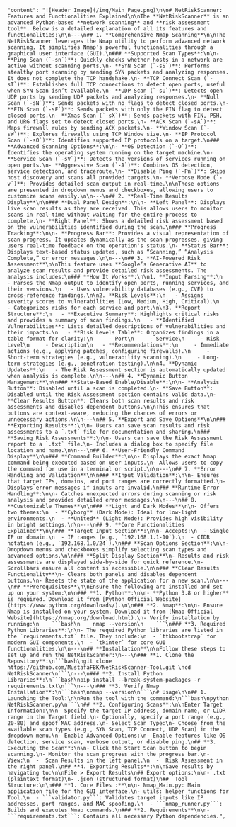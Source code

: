     "content": "![Header Image](/img/Main_Page.png)\n\n# NetRiskScanner: Features and Functionalities Explained\n\nThe **NetRiskScanner** is an advanced Python-based **network scanning** and **risk assessment tool**. Below is a detailed explanation of all its features and functionalities:\n\n---\n## 1. **Comprehensive Nmap Scanning**\n\nThe NetRiskScanner leverages the Nmap utility to perform advanced network scanning. It simplifies Nmap’s powerful functionalities through a graphical user interface (GUI).\n### **Supported Scan Types**:\n\n- **Ping Scan (`-sn`)**: Quickly checks whether hosts in a network are active without scanning ports.\n- **SYN Scan (`-sS`)**: Performs stealthy port scanning by sending SYN packets and analyzing responses. It does not complete the TCP handshake.\n- **TCP Connect Scan (`-sT`)**: Establishes full TCP connections to detect open ports, useful when SYN Scan isn’t available.\n- **UDP Scan (`-sU`)**: Detects open UDP ports by sending UDP packets and analyzing responses.\n- **Null Scan (`-sN`)**: Sends packets with no flags to detect closed ports.\n- **FIN Scan (`-sF`)**: Sends packets with only the FIN flag to detect closed ports.\n- **Xmas Scan (`-sX`)**: Sends packets with FIN, PSH, and URG flags set to detect closed ports.\n- **ACK Scan (`-sA`)**: Maps firewall rules by sending ACK packets.\n- **Window Scan (`-sW`)**: Explores firewalls using TCP Window size.\n- **IP Protocol Scan (`-sO`)**: Identifies supported IP protocols on a target.\n### **Advanced Scanning Options**:\n\n- **OS Detection (`-O`)**: Identifies the operating system running on the target machine.\n- **Service Scan (`-sV`)**: Detects the versions of services running on open ports.\n- **Aggressive Scan (`-A`)**: Combines OS detection, service detection, and traceroute.\n- **Disable Ping (`-Pn`)**: Skips host discovery and scans all provided targets.\n- **Verbose Mode (`-v`)**: Provides detailed scan output in real-time.\n\nThese options are presented in dropdown menus and checkboxes, allowing users to customize scans easily.\n\n---\n## 2. **Real-Time Results Display**\n\n### **Dual Panel Design**:\n\n- **Left Panel**: Displays live scan results as they are received. This allows users to monitor scans in real-time without waiting for the entire process to complete.\n- **Right Panel**: Shows a detailed risk assessment based on the vulnerabilities identified during the scan.\n### **Progress Tracking**:\n\n- **Progress Bar**: Provides a visual representation of scan progress. It updates dynamically as the scan progresses, giving users real-time feedback on the operation's status.\n- **Status Bar**: Displays text-based status updates, such as “Scanning,” “Analysis Complete,” or error messages.\n\n---\n## 3. **AI-Powered Risk Assessment**\n\nThis feature uses **Google’s Generative AI** to analyze scan results and provide detailed risk assessments. The analysis includes:\n### **How It Works**:\n\n1. **Input Parsing**:\n   - Parses the Nmap output to identify open ports, running services, and their versions.\n   - Uses vulnerability databases (e.g., CVE) to cross-reference findings.\n\n2. **Risk Levels**:\n   - Assigns severity scores to vulnerabilities (Low, Medium, High, Critical).\n   - Categorizes risks for each service and port.\n\n3. **Report Structure**:\n   - **Executive Summary**: Highlights critical risks and provides a summary of scan findings.\n   - **Identified Vulnerabilities**: Lists detailed descriptions of vulnerabilities and their impacts.\n   - **Risk Levels Table**: Organizes findings in a table format for clarity:\n     - Port\n     - Service\n     - Risk Level\n     - Description\n   - **Recommendations**:\n     - Immediate actions (e.g., applying patches, configuring firewalls).\n     - Short-term strategies (e.g., vulnerability scanning).\n     - Long-term strategies (e.g., penetration testing).\n\n4. **Dynamic Updates**:\n   - The Risk Assessment section is automatically updated when analysis is complete.\n\n---\n## 4. **Dynamic Button Management**\n\n### **State-Based Enable/Disable**:\n\n- **Analysis Button**: Disabled until a scan is completed.\n- **Save Button**: Disabled until the Risk Assessment section contains valid data.\n- **Clear Results Button**: Clears both scan results and risk assessments and disables dependent buttons.\n\nThis ensures that buttons are context-aware, reducing the chances of errors or unnecessary actions.\n\n---\n## 5. **Export and Save Options**\n\n### **Exporting Results**:\n\n- Users can save scan results and risk assessments to a `.txt` file for documentation and sharing.\n### **Saving Risk Assessments**:\n\n- Users can save the Risk Assessment report to a `.txt` file.\n- Includes a dialog box to specify file location and name.\n\n---\n## 6. **User-Friendly Command Display**\n\n### **Command Builder**:\n\n- Displays the exact Nmap command being executed based on user inputs.\n- Allows users to copy the command for use in a terminal or script.\n\n---\n## 7. **Error Handling and Validation**\n\n### **Input Validation**:\n\n- Ensures that target IPs, domains, and port ranges are correctly formatted.\n- Displays error messages if inputs are invalid.\n### **Runtime Error Handling**:\n\n- Catches unexpected errors during scanning or risk analysis and provides detailed error messages.\n\n---\n## 8. **Customizable Themes**\n\n### **Light and Dark Modes**\n\n- Offers two themes:\n  - **Cyborg** (Dark Mode): Ideal for low-light environments.\n  - **United** (Light Mode): Provides high visibility in bright settings.\n\n---\n## 9. **Core Functionalities Explained**\n\n### **Target Input Section**:\n\n- Accepts:\n  - Single IP or domain.\n  - IP ranges (e.g., `192.168.1.1-10`).\n  - CIDR notation (e.g., `192.168.1.0/24`).\n### **Scan Options Section**:\n\n- Dropdown menus and checkboxes simplify selecting scan types and advanced options.\n\n### **Split Display Section**\n- Results and risk assessments are displayed side-by-side for quick reference.\n- Scrollbars ensure all content is accessible.\n\n### **Clear Results Functionality**\n- Clears both panels and disables dependent buttons.\n- Resets the state of the application for a new scan.\n\n---\n## **Prerequisites**\n\nEnsure the following are installed and set up on your system:\n\n### **1. Python**:\n\n- **Python 3.8 or higher** is required. Download it from [Python Official Website](https://www.python.org/downloads/).\n\n### **2. Nmap**:\n\n- Ensure Nmap is installed on your system. Download it from [Nmap Official Website](https://nmap.org/download.html).\n- Verify installation by running:\n    ```bash\n    nmap --version\n    ```\n### **3. Required Python Libraries**:\n\n- The required Python libraries are listed in the `requirements.txt` file. They include:\n  - `ttkbootstrap` for modern GUI components.\n  - `tkinter` for core GUI functionalities.\n\n---\n## **Installation**\n\nFollow these steps to set up and run the NetRiskScanner:\n---\n### **1. Clone the Repository**:\n```bash\ngit clone https://github.com/MustafaFBK/NetRiskScanner-Tool.git \ncd NetRiskScanner\n```\n---\n### **2. Install Python Libraries**:\n```bash\npip install --break-system-packages -r requirements.txt\n```\n---\n### **3. Verify Nmap Installation**:\n```bash\nnmap --version\n```\n# Usage\n\n## 1. Launching the Tool:\n\nRun the tool with the command:\n```bash\npython NetRiskScanner.py\n```\n## **2. Configuring Scans**:\n\nEnter Target Information:\n\n- Specify the target IP address, domain name, or CIDR range in the Target field.\n- Optionally, specify a port range (e.g., 20-80) and spoof MAC address.\n- Select Scan Type:\n- Choose from the available scan types (e.g., SYN Scan, TCP Connect, UDP Scan) in the dropdown menu.\n- Enable Advanced Options:\n- Enable features like OS detection, service scan, verbose output, or disable ping.\n## **3. Executing the Scan**:\n\n- Click the Start Scan button to begin scanning.\n- Monitor the scan progress with the progress bar.\n- View:\n  -  Scan Results in the left panel.\n  -  Risk Assessment in the right panel.\n## **4. Exporting Results**:\n\nSave results by navigating to:\n\nFile > Export Results\n## Export options:\n\n- .txt (plaintext format)\n- .json (structured format)\n##  Tool Structure:\n\n### **1. Core Files :**\n\n- Nmap_Main.py: Main application file for the GUI interface.\n- utils: helper functions for Tool.\n  - ```validator.py```: Validates target inputs like IP addresses, port ranges, and MAC spoofing.\n  - ```nmap_runner.py```: Builds and executes Nmap commands.\n### **2. Requirements**\n\n- ```requirements.txt```: Contains all necessary Python dependencies.",
